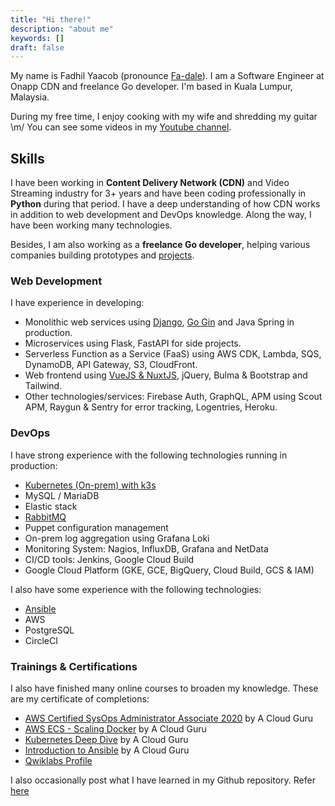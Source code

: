 ```yaml
---
title: "Hi there!"
description: "about me"
keywords: []
draft: false
---
```


My name is Fadhil Yaacob (pronounce [Fa-dale](https://www.howtopronounce.com/fadale/)). I am a Software Engineer at Onapp CDN and freelance Go developer. I'm based in Kuala Lumpur, Malaysia.

During my free time, I enjoy cooking with my wife and shredding my guitar \m/ You can see some videos in my [Youtube channel](https://www.youtube.com/user/piukul/).

## Skills

I have been working in **Content Delivery Network (CDN)** and Video Streaming industry for 3+ years and have been coding professionally in **Python** during that period. I have a deep understanding of how CDN works in addition to web development and DevOps knowledge. Along the way, I have been working many technologies.

Besides, I am also working as a **freelance Go developer**, helping various companies building prototypes and [projects](/projects/#pharmacy-app---march---present-2021).

### Web Development

I have experience in developing:

- Monolithic web services using [Django](/tags/django/), [Go Gin](/tags/golang/) and Java Spring in production.
- Microservices using Flask, FastAPI for side projects.
- Serverless Function as a Service (FaaS) using AWS CDK, Lambda, SQS, DynamoDB, API Gateway, S3, CloudFront.
- Web frontend using [VueJS & NuxtJS](/tags/vuejs/), jQuery, Bulma & Bootstrap and Tailwind.
- Other technologies/services: Firebase Auth, GraphQL, APM using Scout APM, Raygun & Sentry for error tracking, Logentries, Heroku.

### DevOps

I have strong experience with the following technologies running in production:

- [Kubernetes (On-prem) with k3s](/tags/kubernetes/)
- MySQL / MariaDB
- Elastic stack
- [RabbitMQ](/tags/message-queue/)
- Puppet configuration management
- On-prem log aggregation using Grafana Loki
- Monitoring System: Nagios, InfluxDB, Grafana and NetData
- CI/CD tools: Jenkins, Google Cloud Build
- Google Cloud Platform (GKE, GCE, BigQuery, Cloud Build, GCS & IAM)

I also have some experience with the following technologies:

- [Ansible](https://github.com/sdil/learning/tree/master/ansible)
- AWS
- PostgreSQL
- CircleCI

### Trainings & Certifications

I also have finished many online courses to broaden my knowledge. These are my certificate of completions:

- [AWS Certified SysOps Administrator Associate 2020](https://verify.acloud.guru/4A968CDFC398) by A Cloud Guru
- [AWS ECS - Scaling Docker](https://verify.acloud.guru/BC648C629A48) by A Cloud Guru
- [Kubernetes Deep Dive](https://verify.acloud.guru/445E8386BBF0) by A Cloud Guru
- [Introduction to Ansible](https://verify.acloud.guru/EE90B7C9B544) by A Cloud Guru
- [Qwiklabs Profile](https://www.qwiklabs.com/public_profiles/1f3c1bdb-9425-4890-9eee-c38964c20470)

I also occasionally post what I have learned in my Github repository. Refer [here](https://github.com/sdil/learning)
